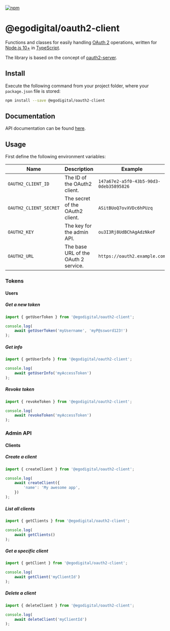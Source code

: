 [![npm](https://img.shields.io/npm/v/@egodigital/oauth2-client.svg)](https://www.npmjs.com/package/@egodigital/oauth2-client)

# @egodigital/oauth2-client

Functions and classes for easily handling [OAuth 2](https://oauth.net/2/) operations, written for [Node.js 10+](https://nodejs.org/dist/latest-v10.x/docs/api/) in [TypeScript](https://www.typescriptlang.org/).

The library is based on the concept of [oauth2-server](https://github.com/oauthjs/node-oauth2-server).

## Install

Execute the following command from your project folder, where your `package.json` file is stored:

```bash
npm install --save @egodigital/oauth2-client
```

## Documentation

API documentation can be found [here](https://egodigital.github.io/oauth2-client/).

## Usage

First define the following environment variables:

| Name                   | Description                          | Example                                |
|------------------------|--------------------------------------|----------------------------------------|
| `OAUTH2_CLIENT_ID`     | The ID of the OAuth2 client.         | `147a67e2-a5f0-43b5-90d3-0deb35895826` |
| `OAUTH2_CLIENT_SECRET` | The secret of the OAuth2 client.     | `ASitBUoQ7ovXVDc6hPUzq`                |
| `OAUTH2_KEY`           | The key for the admin API.           | `ou3I3Rj8UdBChAgAdzNkeF`               |
| `OAUTH2_URL`           | The base URL of the OAuth 2 service. | `https://oauth2.example.com`           |

### Tokens

#### Users

##### Get a new token

```typescript
import { getUserToken } from '@egodigital/oauth2-client';

console.log(
    await getUserToken('myUsername', 'myP@ssword123!')
);
```

##### Get info

```typescript
import { getUserInfo } from '@egodigital/oauth2-client';

console.log(
    await getUserInfo('myAccessToken')
);
```

##### Revoke token

```typescript
import { revokeToken } from '@egodigital/oauth2-client';

console.log(
    await revokeToken('myAccessToken')
);
```

### Admin API

#### Clients

##### Create a client

```typescript
import { createClient } from '@egodigital/oauth2-client';

console.log(
    await createClient({
        'name': 'My awesome app',
    })
);
```

##### List all clients

```typescript
import { getClients } from '@egodigital/oauth2-client';

console.log(
    await getClients()
);
```

##### Get a specific client

```typescript
import { getClient } from '@egodigital/oauth2-client';

console.log(
    await getClient('myClientId')
);
```

##### Delete a client

```typescript
import { deleteClient } from '@egodigital/oauth2-client';

console.log(
    await deleteClient('myClientId')
);
```
